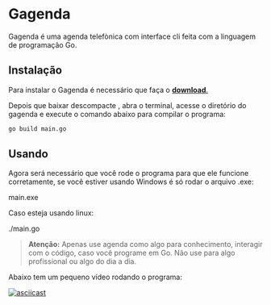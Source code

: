 Gagenda
===================

Gagenda é uma agenda telefònica com interface cli feita com a linguagem de programação Go.



Instalação
-------------

Para instalar o Gagenda é necessário que faça o [**download**.](https://github.com/MarcusMann/Gagenda/releases/tag/v1.0)

Depois que baixar descompacte , abra o terminal, acesse o diretório do gagenda e execute o comando abaixo para compilar o programa:

```bash
go build main.go
```

Usando
---------

Agora será necessário que você rode o programa para que ele funcione corretamente, se você estiver usando Windows é só rodar o arquivo .exe:

main.exe

Caso esteja usando linux:

./main.go


> **Atenção:** Apenas use agenda como algo para conhecimento, interagir com o código, caso você programe em Go. Não use para algo profissional ou algo do dia a dia.

Abaixo tem um pequeno vídeo rodando o programa:

[![asciicast](https://asciinema.org/a/4rzce5ogrgszutsn4wi9xi81b.png)](https://asciinema.org/a/4rzce5ogrgszutsn4wi9xi81b)